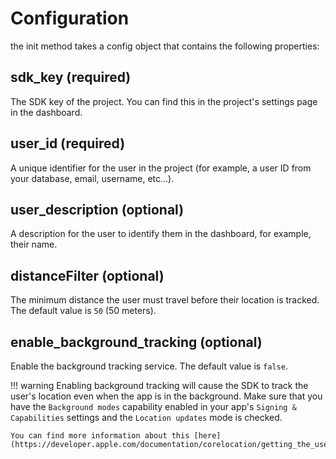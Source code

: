 # Configuration

the init method takes a config object that contains the following properties:


## sdk_key (required)

The SDK key of the project. You can find this in the project's settings page in the dashboard.

## user_id (required)

A unique identifier for the user in the project (for example, a user ID from your database, email, username, etc...).

## user_description (optional)

A description for the user to identify them in the dashboard, for example, their name.

## distanceFilter (optional)

The minimum distance the user must travel before their location is tracked. The default value is `50` (50 meters).

## enable_background_tracking (optional)

Enable the background tracking service. The default value is `false`.

!!! warning
    Enabling background tracking will cause the SDK to track the user's location even when the app is in the background. Make sure that you have the `Background modes` capability enabled in your app's `Signing & Capabilities` settings and the `Location updates` mode is checked.

    You can find more information about this [here](https://developer.apple.com/documentation/corelocation/getting_the_user_s_location/handling_location_events_in_the_background).
